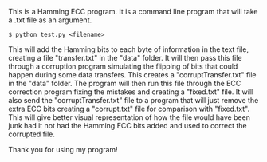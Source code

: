 This is a Hamming ECC program. It is a command line program that will take a .txt file as an argument. 

`$ python test.py <filename>`

This will add the Hamming bits to each byte of information in the text file, creating a file "transfer.txt" in the "data" folder. 
It will then pass this file through a corruption program simulating the flipping of bits that could happen during some data transfers. 
This creates a "corruptTransfer.txt" file in the "data" folder. 
The program will then run this file through the ECC correction program fixing the mistakes and creating a "fixed.txt" file. 
It will also send the "corruptTransfer.txt" file to a program that will just remove the extra ECC bits creating a "corrupt.txt" file for comparison with "fixed.txt". This will give better visual representation of how the file would have been junk had it not had the Hamming ECC bits added and used to correct the corrupted file. 

Thank you for using my program!
